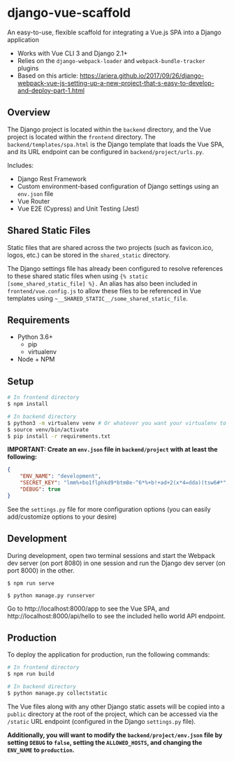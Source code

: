 # django-vue-scaffold
An easy-to-use, flexible scaffold for integrating a Vue.js SPA into a Django application

* Works with Vue CLI 3 and Django 2.1+
* Relies on the `django-webpack-loader` and `webpack-bundle-tracker` plugins
* Based on this article: https://ariera.github.io/2017/09/26/django-webpack-vue-js-setting-up-a-new-project-that-s-easy-to-develop-and-deploy-part-1.html

## Overview
The Django project is located within the `backend` directory, and the Vue project is located within the `frontend` directory. 
The `backend/templates/spa.html` is the Django template that loads the Vue SPA, and its URL endpoint can be configured in `backend/project/urls.py`. 

Includes:
* Django Rest Framework
* Custom environment-based configuration of Django settings using an `env.json` file
* Vue Router
* Vue E2E (Cypress) and Unit Testing (Jest)

## Shared Static Files
Static files that are shared across the two projects (such as favicon.ico, logos, etc.) can be stored in the `shared_static` directory. 

The Django settings file has already been configured to resolve references to these shared static files when using `{% static [some_shared_static_file] %}.` An alias has also been included in `frontend/vue.config.js` to allow these files to be referenced in Vue templates using `~__SHARED_STATIC__/some_shared_static_file`.

## Requirements
* Python 3.6+
  * pip
  * virtualenv
* Node + NPM

## Setup
```bash
# In frontend directory
$ npm install

# In backend directory
$ python3 -m virtualenv venv # Or whatever you want your virtualenv to be called
$ source venv/bin/activate
$ pip install -r requirements.txt
```

**IMPORTANT: Create an `env.json` file in `backend/project` with at least the following:**
```json
{
    "ENV_NAME": "development",
    "SECRET_KEY": "lmm%+bo1flphkd9*btm8e-^6*%+b!+ad+2(x*4=dda)(tsw6#*",
    "DEBUG": true
}
```

See the `settings.py` file for more configuration options (you can easily add/customize options to your desire)

## Development
During development, open two terminal sessions and start the Webpack dev server (on port 8080) in one session and run the Django dev server (on port 8000) in the other.

`$ npm run serve`

`$ python manage.py runserver`

Go to http://localhost:8000/app to see the Vue SPA, and http://localhost:8000/api/hello to see the included hello world API endpoint.

## Production
To deploy the application for production, run the following commands:

```bash
# In frontend directory
$ npm run build

# In backend directory
$ python manage.py collectstatic
```

The Vue files along with any other Django static assets will be copied into a `public` directory at the root of the project, which can be accessed via the `/static` URL endpoint (configured in the Django `settings.py` file).

**Additionally, you will want to modify the `backend/project/env.json` file by setting `DEBUG` to `false`, setting the `ALLOWED_HOSTS`, and changing the `ENV_NAME` to `production`.**
